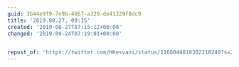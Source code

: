 ```yaml
---
guid: 3b44e9f9-7e9b-4867-a329-de41329f8dc9
title: '2019.08.27, 09:15'
created: '2019-08-27T07:15:12+00:00'
changed: '2019-09-24T07:19:01+00:00'


repost_of: 'https://twitter.com/HKesvani/status/1166044818302218240?s=20'
---
```


